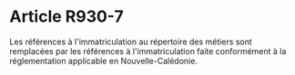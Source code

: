 # Article R930-7

Les références à l'immatriculation au répertoire des métiers sont remplacées par les références à l'immatriculation faite conformément à la réglementation applicable en Nouvelle-Calédonie.
